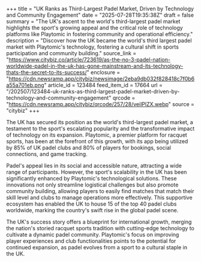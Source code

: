 +++
title = "UK Ranks as Third-Largest Padel Market, Driven by Technology and Community Engagement"
date = "2025-07-28T19:35:38Z"
draft = false
summary = "The UK's ascent to the world's third-largest padel market highlights the sport's growing appeal and the critical role of technology platforms like Playtomic in fostering community and operational efficiency."
description = "Discover how the UK became the world's third largest padel market with Playtomic's technology, fostering a cultural shift in sports participation and community building."
source_link = "https://www.citybiz.co/article/723619/as-the-no-3-padel-nation-worldwide-padel-in-the-uk-has-gone-mainstream-and-its-technology-thats-the-secret-to-its-success/"
enclosure = "https://cdn.newsramp.app/citybiz/newsimage/2eba9db032f828418c7f0b6a55a701eb.png"
article_id = 123484
feed_item_id = 17664
url = "/202507/123484-uk-ranks-as-third-largest-padel-market-driven-by-technology-and-community-engagement"
qrcode = "https://cdn.newsramp.app/citybiz/qrcode/257/28/veilPlZX.webp"
source = "citybiz"
+++

<p>The UK has secured its position as the world's third-largest padel market, a testament to the sport's escalating popularity and the transformative impact of technology on its expansion. Playtomic, a premier platform for racquet sports, has been at the forefront of this growth, with its app being utilized by 85% of UK padel clubs and 80% of players for bookings, social connections, and game tracking.</p><p>Padel's appeal lies in its social and accessible nature, attracting a wide range of participants. However, the sport's scalability in the UK has been significantly enhanced by Playtomic's technological solutions. These innovations not only streamline logistical challenges but also promote community building, allowing players to easily find matches that match their skill level and clubs to manage operations more effectively. This supportive ecosystem has enabled the UK to house 15 of the top 40 padel clubs worldwide, marking the country's swift rise in the global padel scene.</p><p>The UK's success story offers a blueprint for international growth, merging the nation's storied racquet sports tradition with cutting-edge technology to cultivate a dynamic padel community. Playtomic's focus on improving player experiences and club functionalities points to the potential for continued expansion, as padel evolves from a sport to a cultural staple in the UK.</p>